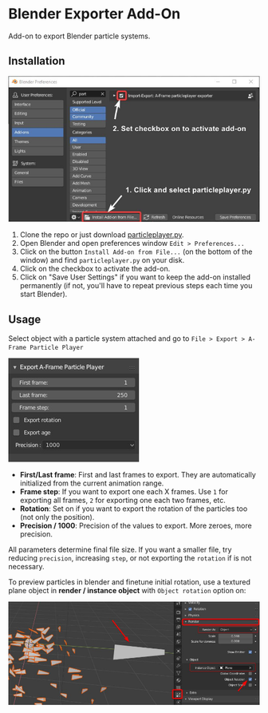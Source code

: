 # Blender Exporter Add-On

Add-on to export Blender particle systems.

## Installation

![addon](readme/addon.jpg)

1. Clone the repo or just download [particleplayer.py](https://raw.githubusercontent.com/feiss/aframe-particleplayer-component/master/exporters/blender2.8/particleplayer.py).
2. Open Blender and open preferences window `Edit > Preferences...`
3. Click on the button `Install Add-on from File...` (on the bottom of the window) and find `particleplayer.py` on your disk.
4. Click on the checkbox to activate the add-on.
5. Click on "Save User Settings" if you want to keep the add-on installed permanently (if not, you'll have to repeat previous steps each time you start Blender).

## Usage

Select object with a particle system attached and go to `File > Export > A-Frame Particle Player`

![gui](readme/gui.jpg)

  + **First/Last frame**: First and last frames to export. They are automatically initialized from the current animation range.
  + **Frame step**: If you want to export one each X frames. Use `1` for exporting all frames, `2` for exporting one each two frames, etc.
+ **Rotation**: Set on if you want to export the rotation of the particles too (not only the position).
+ **Precision / 1000**: Precision of the values to export. More zeroes, more precision.

All parameters determine final file size. If you want a smaller file, try
reducing `precision`, increasing `step`, or not exporting the `rotation` if is
not necessary.

To preview particles in blender and finetune initial rotation, use a textured
plane object in **render / instance object** with `Object rotation` option on:

![dupli](readme/dupli.jpg)
